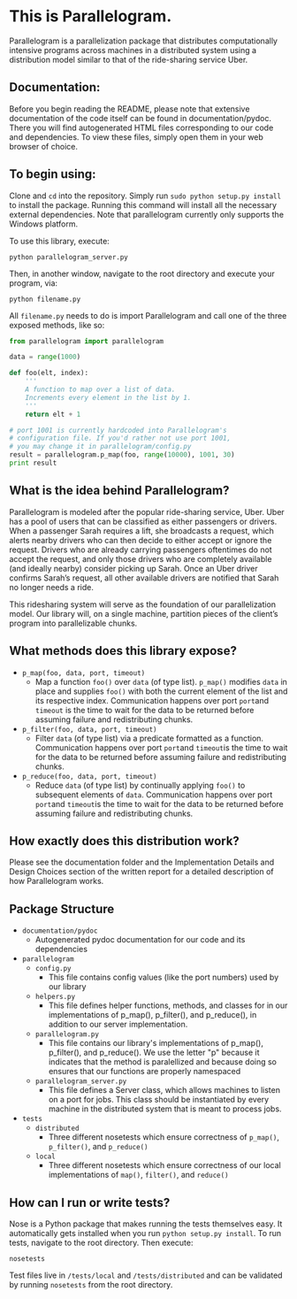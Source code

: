# This is Parallelogram.

Parallelogram is a parallelization package that distributes computationally intensive programs across machines in a distributed system using a distribution model similar to that of the ride-sharing service Uber.

## Documentation:

Before you begin reading the README, please note that extensive documentation of the code itself can be found in documentation/pydoc. There you will find autogenerated HTML files corresponding to our code and dependencies. To view these files, simply open them in your web browser of choice.

## To begin using:

Clone and `cd` into the repository. Simply run `sudo python setup.py install` to install the package. Running this command will install all the necessary external dependencies. Note that parallelogram currently only supports the Windows platform.

To use this library, execute:

`python parallelogram_server.py`

Then, in another window, navigate to the root directory and execute your program, via:

`python filename.py`

All `filename.py` needs to do is import Parallelogram and call one of the three exposed methods, like so:

```python
from parallelogram import parallelogram

data = range(1000)

def foo(elt, index):
	'''
	A function to map over a list of data.
	Increments every element in the list by 1.
	'''
	return elt + 1

# port 1001 is currently hardcoded into Parallelogram's
# configuration file. If you'd rather not use port 1001,
# you may change it in parallelogram/config.py
result = parallelogram.p_map(foo, range(10000), 1001, 30)
print result
```

## What is the idea behind Parallelogram?

Parallelogram is modeled after the popular ride-sharing service, Uber. Uber has a pool of users that can be classified as
either passengers or drivers. When a passenger Sarah requires a lift, she broadcasts a request, which alerts nearby drivers who can then decide to either accept or ignore the request. Drivers who are already carrying passengers oftentimes do not accept the request, and only those drivers who are completely available (and ideally nearby) consider picking up Sarah. Once an Uber driver confirms Sarah’s request, all other available drivers are notified that Sarah no longer needs a ride.

This ride­sharing system will serve as the foundation of our parallelization model. Our library will, on a single machine, partition pieces of the client’s program into parallelizable chunks.

## What methods does this library expose?
* `p_map(foo, data, port, timeout)`
    * Map a function `foo()` over `data` (of type list). `p_map()` modifies `data` in place
and supplies `foo()` with both the current element of the list and its
respective index. Communication happens over port `port`and `timeout` is the time to wait for the data to be returned before assuming failure and redistributing chunks. 
* `p_filter(foo, data, port, timeout)`
    * Filter `data` (of type list) via a predicate formatted as a function. Communication happens over port `port`and `timeout`is the time to wait for the data to be returned before assuming failure and redistributing chunks. 
* `p_reduce(foo, data, port, timeout)`
    * Reduce `data` (of type list) by continually applying `foo()` to subsequent
	elements of `data`. Communication happens over port `port`and `timeout`is the time to wait for the data to be returned before assuming failure and redistributing chunks. 

## How exactly does this distribution work?
Please see the documentation folder and the Implementation Details and Design Choices section of the written report for a detailed description of how Parallelogram works. 

## Package Structure

* `documentation/pydoc`
	* Autogenerated pydoc documentation for our code and its dependencies
* `parallelogram`
	* `config.py`
		* This file contains config values (like the port numbers) used by our library
	* `helpers.py`
		* This file defines helper functions, methods, and classes for in our implementations of p_map(), p_filter(), and p_reduce(), in addition to our server implementation.
	* `parallelogram.py`
		* This file contains our library's implementations of p_map(), p_filter(), and p_reduce(). We use the letter "p" because it indicates that the method is paralellized and because doing so ensures that our functions are properly namespaced
	* `parallelogram_server.py`
		* This file defines a Server class, which allows machines to listen on a port for jobs. This class should be instantiated by every machine in the distributed system that is meant to process jobs.
* `tests`
	* `distributed`
		* Three different nosetests which ensure correctness of `p_map()`, `p_filter()`, and `p_reduce()`
	* `local`
		* Three different nosetests which ensure correctness of our local implementations of `map()`,
				`filter()`, and `reduce()`

## How can I run or write tests?

Nose is a Python package that makes running the tests themselves easy. It automatically gets installed when you run `python setup.py install`. To run tests, navigate to the root directory. Then execute:

`nosetests`

Test files live in `/tests/local` and `/tests/distributed` and can be validated by running `nosetests` from the root directory.